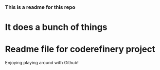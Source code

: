 
### This is a readme for this repo
It does a bunch of things
=======
# Readme file for coderefinery project

Enjoying playing around with Github!

